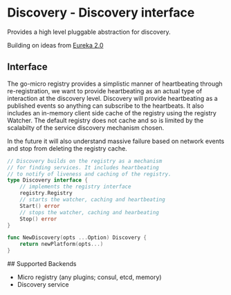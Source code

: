 # Discovery - Discovery interface

Provides a high level pluggable abstraction for discovery.

Building on ideas from [Eureka 2.0](https://github.com/Netflix/eureka/wiki/Eureka-2.0-Architecture-Overview)

## Interface

The go-micro registry provides a simplistic manner of heartbeating through re-registration, 
we want to provide heartbeating as an actual type of interaction at the discovery level. 
Discovery will provide heartbeating as a published events so anything can subscribe to 
the heartbeats. It also includes an in-memory client side cache of the registry using 
the registry Watcher. The default registry does not cache and so is limited by the 
scalabilty of the service discovery mechanism chosen. 

In the future it will also understand massive failure based on network events and stop 
from deleting the registry cache.

```go
// Discovery builds on the registry as a mechanism
// for finding services. It includes heartbeating
// to notify of liveness and caching of the registry.
type Discovery interface {
	// implements the registry interface
	registry.Registry
	// starts the watcher, caching and heartbeating
	Start() error
	// stops the watcher, caching and hearbeating
	Stop() error
}

func NewDiscovery(opts ...Option) Discovery {
	return newPlatform(opts...)
}
```

## Supported Backends

- Micro registry (any plugins; consul, etcd, memory)
- Discovery service
